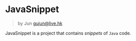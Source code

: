 # JavaSnippet

> by Jun <gujun@live.hk>

JavaSnippet is a project that contains *snippets* of `Java` code.
